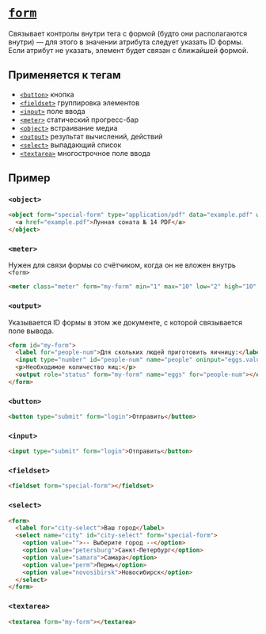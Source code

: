 # [`form`](../index.md)

Cвязывает контролы внутри тега с формой (будто они располагаются внутри) — для этого в значении атрибута следует указать ID формы. Если атрибут не указать, элемент будет связан с ближайшей формой.

## Применяется к тегам

- [`<button>`](../Tags/button.md) кнопка
- [`<fieldset>`](../Tags/fieldset.md) группировка элементов
- [`<input>`](../Tags/input.md) поле ввода
- [`<meter>`](../Tags/meter.md) статический прогресс-бар
- [`<object>`](../Tags/object.md) встраивание медиа
- [`<output>`](../Tags/output.md) результат вычислений, действий
- [`<select>`](../Tags/select.md) выпадающий список
- [`<textarea>`](../Tags/textarea.md) многострочное поле ввода

## Пример

### `<object>`

```html
<object form="special-form" type="application/pdf" data="example.pdf" width="600" height="700">
  <a href="example.pdf">Лунная соната № 14 PDF</a>
</object>
```

### `<meter>`

Нужен для связи формы со счётчиком, когда он не вложен внутрь `<form>`

```html
<meter class="meter" form="my-form" min="1" max="10" low="2" high="10" value="3"></meter>
```

### `<output>`

Указывается ID формы в этом же документе, с которой связывается поле вывода.

```html
<form id="my-form">
  <label for="people-num">Для скольких людей приготовить яичницу:</label>
  <input type="number" id="people-num" name="people" oninput="eggs.value = (parseInt(people.value) * 2)" />
  <p>Необходимое количество яиц:</p>
  <output role="status" form="my-form" name="eggs" for="people-num"></output>
</form>
```

### `<button>`

```html
<button type="submit" form="login">Отправить</button>
```

### `<input>`

```html
<input type="submit" form="login">Отправить</button>
```

### `<fieldset>`

```html
<fieldset form="special-form"></fieldset>
```

### `<select>`

```html
<form>
  <label for="city-select">Ваш город</label>
  <select name="city" id="city-select" form="special-form">
    <option value="">-- Выберите город --</option>
    <option value="petersburg">Санкт-Петербург</option>
    <option value="samara">Самара</option>
    <option value="perm">Пермь</option>
    <option value="novosibirsk">Новосибирск</option>
  </select>
</form>
```

### `<textarea>`

```html
<textarea form="my-form"></textarea>
```
